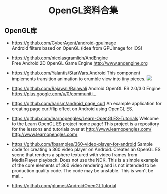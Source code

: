 <h1 align="center">OpenGL资料合集</h1>

## OpenGL库

* https://github.com/CyberAgent/android-gpuimage   
    Android filters based on OpenGL (idea from GPUImage for iOS)
* https://github.com/nicolasgramlich/AndEngine  
    Free Android 2D OpenGL Game Engine http://www.andengine.org
* https://github.com/Yalantis/StarWars.Android
    This component implements transition animation to crumble view into tiny pieces.
        ![](https://github.com/Yalantis/StarWars.Android/raw/master/star_wars-concept.gif)
    
* https://github.com/Rajawali/Rajawali
    Android OpenGL ES 2.0/3.0 Engine https://plus.google.com/u/0/communiti…
* https://github.com/harism/android_page_curl
    An example application for creating page curl/flip effect on Android using OpenGL ES.
* https://github.com/learnopengles/Learn-OpenGLES-Tutorials
    Welcome to the Learn OpenGL ES project home page! This project is a repository for the lessons and tutorials over at http://www.learnopengles.com/ http://www.learnopengles.com/
* https://github.com/fbsamples/360-video-player-for-android
    Sample code for creating a 360 video player on Android. Creates an OpenGL ES scene that renders a sphere textured with video frames from MediaPlayer playback. Does not use the NDK. This is a simple example of the core elements of 360 video rendering and is not intended to be production quality code. The code may be unstable. This is won't be mai…
* https://github.com/glumes/AndroidOpenGLTutorial